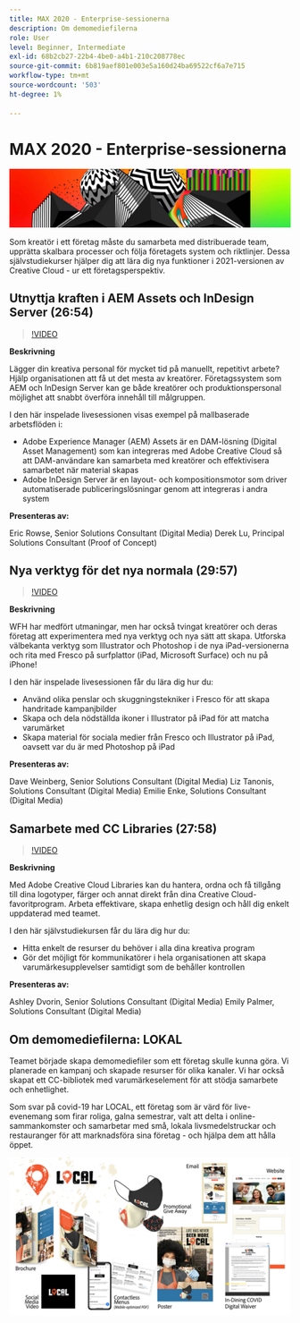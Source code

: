 ```yaml
---
title: MAX 2020 - Enterprise-sessionerna
description: Om demomediefilerna
role: User
level: Beginner, Intermediate
exl-id: 68b2cb27-22b4-4be0-a4b1-210c208778ec
source-git-commit: 6b819aef801e003e5a160d24ba69522cf6a7e715
workflow-type: tm+mt
source-wordcount: '503'
ht-degree: 1%

---
```


# MAX 2020 - Enterprise-sessionerna

![MAX 2020 HERO IMAGE](../assets/MAX2020.jpg)

Som kreatör i ett företag måste du samarbeta med distribuerade team, upprätta skalbara processer och följa företagets system och riktlinjer. Dessa självstudiekurser hjälper dig att lära dig nya funktioner i 2021-versionen av Creative Cloud - ur ett företagsperspektiv.

## Utnyttja kraften i AEM Assets och InDesign Server (26:54)

>[!VIDEO](https://video.tv.adobe.com/v/327112?hidetitle=true)

**Beskrivning**

Lägger din kreativa personal för mycket tid på manuellt, repetitivt arbete? Hjälp organisationen att få ut det mesta av kreatörer. Företagssystem som AEM och InDesign Server kan ge både kreatörer och produktionspersonal möjlighet att snabbt överföra innehåll till målgruppen.

I den här inspelade livesessionen visas exempel på mallbaserade arbetsflöden i:
* Adobe Experience Manager (AEM) Assets är en DAM-lösning (Digital Asset Management) som kan integreras med Adobe Creative Cloud så att DAM-användare kan samarbeta med kreatörer och effektivisera samarbetet när material skapas
* Adobe InDesign Server är en layout- och kompositionsmotor som driver automatiserade publiceringslösningar genom att integreras i andra system

**Presenteras av:**

Eric Rowse, Senior Solutions Consultant (Digital Media) Derek Lu, Principal Solutions Consultant (Proof of Concept)

## Nya verktyg för det nya normala (29:57)

>[!VIDEO](https://video.tv.adobe.com/v/328232?hidetitle=true)

**Beskrivning**

WFH har medfört utmaningar, men har också tvingat kreatörer och deras företag att experimentera med nya verktyg och nya sätt att skapa. Utforska välbekanta verktyg som Illustrator och Photoshop i de nya iPad-versionerna och rita med Fresco på surfplattor (iPad, Microsoft Surface) och nu på iPhone!

I den här inspelade livesessionen får du lära dig hur du:
* Använd olika penslar och skuggningstekniker i Fresco för att skapa handritade kampanjbilder
* Skapa och dela nödställda ikoner i Illustrator på iPad för att matcha varumärket
* Skapa material för sociala medier från Fresco och Illustrator på iPad, oavsett var du är med Photoshop på iPad

**Presenteras av:**

Dave Weinberg, Senior Solutions Consultant (Digital Media) Liz Tanonis, Solutions Consultant (Digital Media) Emilie Enke, Solutions Consultant (Digital Media)

## Samarbete med CC Libraries (27:58)

>[!VIDEO](https://video.tv.adobe.com/v/328199?hidetitle=true)

**Beskrivning**

Med Adobe Creative Cloud Libraries kan du hantera, ordna och få tillgång till dina logotyper, färger och annat direkt från dina Creative Cloud-favoritprogram. Arbeta effektivare, skapa enhetlig design och håll dig enkelt uppdaterad med teamet.

I den här självstudiekursen får du lära dig hur du:
* Hitta enkelt de resurser du behöver i alla dina kreativa program
* Gör det möjligt för kommunikatörer i hela organisationen att skapa varumärkesupplevelser samtidigt som de behåller kontrollen

**Presenteras av:**

Ashley Dvorin, Senior Solutions Consultant (Digital Media) Emily Palmer, Solutions Consultant (Digital Media)

## Om demomediefilerna: LOKAL

Teamet började skapa demomediefiler som ett företag skulle kunna göra. Vi planerade en kampanj och skapade resurser för olika kanaler. Vi har också skapat ett CC-bibliotek med varumärkeselement för att stödja samarbete och enhetlighet.

Som svar på covid-19 har LOCAL, ett företag som är värd för live-evenemang som firar roliga, galna semestrar, valt att delta i online-sammankomster och samarbetar med små, lokala livsmedelstruckar och restauranger för att marknadsföra sina företag - och hjälpa dem att hålla öppet.

![LOKALA demoresurser](../assets/demo_local_assets-WIP-v1.jpg)
